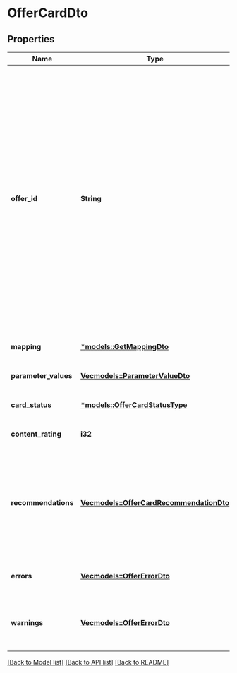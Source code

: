 # OfferCardDto

## Properties
Name | Type | Description | Notes
------------ | ------------- | ------------- | -------------
**offer_id** | **String** | Ваш SKU — идентификатор товара в вашей системе.  Разрешена любая последовательность длиной до 255 знаков.  Правила использования SKU:  * У каждого товара SKU должен быть свой.  * SKU товара нельзя менять — можно только удалить товар и добавить заново с новым SKU.  * Уже заданный SKU нельзя освободить и использовать заново для другого товара. Каждый товар должен получать новый идентификатор, до того никогда не использовавшийся в вашем каталоге.  [Что такое SKU и как его назначать](https://yandex.ru/support/marketplace/assortment/add/index.html#fields)  | 
**mapping** | [***models::GetMappingDto**](GetMappingDTO.md) |  | [optional] [default to None]
**parameter_values** | [**Vec<models::ParameterValueDto>**](ParameterValueDTO.md) | Список характеристик с их значениями.  | [optional] [default to None]
**card_status** | [***models::OfferCardStatusType**](OfferCardStatusType.md) |  | [optional] [default to None]
**content_rating** | **i32** | Процент заполненности карточки. | [optional] [default to None]
**recommendations** | [**Vec<models::OfferCardRecommendationDto>**](OfferCardRecommendationDTO.md) | Список рекомендаций к заполнению карточки.  Рекомендации Маркета помогают заполнять карточку так, чтобы покупателям было проще найти ваш товар и решиться на покупку.  | [optional] [default to None]
**errors** | [**Vec<models::OfferErrorDto>**](OfferErrorDTO.md) | Ошибки в контенте, препятствующие размещению товара на витрине. | [optional] [default to None]
**warnings** | [**Vec<models::OfferErrorDto>**](OfferErrorDTO.md) | Связанные с контентом предупреждения, не препятствующие размещению товара на витрине. | [optional] [default to None]

[[Back to Model list]](../README.md#documentation-for-models) [[Back to API list]](../README.md#documentation-for-api-endpoints) [[Back to README]](../README.md)


